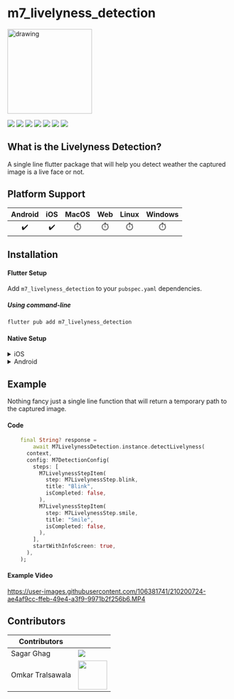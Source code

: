 # m7_livelyness_detection

<img src="https://storage.googleapis.com/meet7_assets/meet7_app_icon.png" alt="drawing" width="190"/>

![](https://img.shields.io/badge/Visual_Studio_Code-0078D4?style=for-the-badge&logo=visual%20studio%20code&logoColor=white)
![](https://img.shields.io/badge/meet7-open--source-purple) ![](https://img.shields.io/pub/likes/m7_livelyness_detection) ![](https://img.shields.io/pub/points/m7_livelyness_detection) ![](https://img.shields.io/pub/popularity/m7_livelyness_detection) ![](https://img.shields.io/pub/publisher/m7_livelyness_detection) ![](https://img.shields.io/pub/v/m7_livelyness_detection?include_prereleases)



## What is the Livelyness Detection?
A single line flutter package that will help you detect weather the captured image is a live face or not.

## Platform Support

| Android | iOS | MacOS | Web | Linux | Windows |
| :-----: | :-: | :---: | :-: | :---: | :----: |
|   ✔️    | ✔️  |  ⏱️   | ⏱️  |  ⏱️   |   ⏱️   |

## Installation

#### Flutter Setup

Add `m7_livelyness_detection` to your `pubspec.yaml` dependencies.

##### Using command-line
```sh
flutter pub add m7_livelyness_detection
```

#### Native Setup

<details>
  <summary>iOS</summary>
  
  #### iOS Setup
  1. Open the project in Xcode and set the deployment
  2. Open the `ios/Runner/Info.plist` file as `Source Code`.
  3. Add the below-mentioned code inside the `<dict>` tag.

  ```xml
    <key>NSCameraUsageDescription</key>
    <string>Camera Access for Scanning</string>
    <key>NSMicrophoneUsageDescription</key>
    <string>Microphone for playing instructions audio.</string>
  ```

  4. Open the `ios/Runner/Podfile` and uncomment the second line.
  ```yaml
	platform :ios, '14.0' # <---------- Uncomment this line
  ```
  5. Set the deployment target in the Xcode project

  <img width="1440" alt="Screenshot 2023-01-02 at 11 03 17 AM" src="https://user-images.githubusercontent.com/106381741/210199508-72c0572c-c153-4178-b29a-4ae490f1e989.png">
</details>

<details>
  <summary>Android</summary>
  
  #### Android Setup
  1. Open the `example/android/app/build.gradle` file and set the `minSdkVersion` as `21`.
</details>

## Example

Nothing fancy just a single line function that will return a temporary path to the captured image.

#### Code
```dart
    final String? response =
        await M7LivelynessDetection.instance.detectLivelyness(
      context,
      config: M7DetectionConfig(
        steps: [
          M7LivelynessStepItem(
            step: M7LivelynessStep.blink,
            title: "Blink",
            isCompleted: false,
          ),
          M7LivelynessStepItem(
            step: M7LivelynessStep.smile,
            title: "Smile",
            isCompleted: false,
          ),
        ],
        startWithInfoScreen: true,
      ),
    );
```

#### Example Video

https://user-images.githubusercontent.com/106381741/210200724-ae4af9cc-ffeb-49e4-a3f9-9971b2f256b6.MP4

## Contributors

| Contributors  |  |
| ------------- | ------------- |
| Sagar Ghag  | <a href="https://github.com/Meet-7-dating/m7_livelyness_detection/graphs/contributors"><img src="https://contrib.rocks/image?repo=Meet-7-dating/m7_livelyness_detection" /></a>  |
| Omkar Tralsawala  | <a href="https://github.com/Meet-7-dating/m7_livelyness_detection/graphs/contributors"><img src="https://storage.googleapis.com/meet7_assets/archive/omkar-tralsawala-modified.png" width="65" height="65" /></a>  |